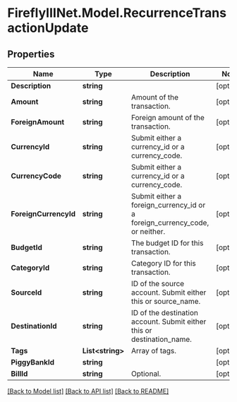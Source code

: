 # FireflyIIINet.Model.RecurrenceTransactionUpdate

## Properties

Name | Type | Description | Notes
------------ | ------------- | ------------- | -------------
**Description** | **string** |  | [optional] 
**Amount** | **string** | Amount of the transaction. | [optional] 
**ForeignAmount** | **string** | Foreign amount of the transaction. | [optional] 
**CurrencyId** | **string** | Submit either a currency_id or a currency_code. | [optional] 
**CurrencyCode** | **string** | Submit either a currency_id or a currency_code. | [optional] 
**ForeignCurrencyId** | **string** | Submit either a foreign_currency_id or a foreign_currency_code, or neither. | [optional] 
**BudgetId** | **string** | The budget ID for this transaction. | [optional] 
**CategoryId** | **string** | Category ID for this transaction. | [optional] 
**SourceId** | **string** | ID of the source account. Submit either this or source_name. | [optional] 
**DestinationId** | **string** | ID of the destination account. Submit either this or destination_name. | [optional] 
**Tags** | **List&lt;string&gt;** | Array of tags. | [optional] 
**PiggyBankId** | **string** |  | [optional] 
**BillId** | **string** | Optional. | [optional] 

[[Back to Model list]](../README.md#documentation-for-models) [[Back to API list]](../README.md#documentation-for-api-endpoints) [[Back to README]](../README.md)

